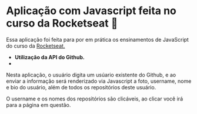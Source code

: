 # Aplicação com Javascript feita no curso da Rocketseat 🚀
<p>Essa aplicação foi feita para por em prática os ensinamentos de JavaScript do curso da 
    <a href="Rocketseat.com.br">Rocketseat.</a>
</p>
<ul>
    <li><b>Utilização da API do Github.</b><li>
</ul>
<p>Nesta aplicação, o usuário digita um usúario existente do Github, e ao enviar a informação será renderizado via Javascript a foto, username, nome e bio do usuário, além de todos os repositórios deste usuário.</p>
<p>O username e os nomes dos repositórios são clicáveis, ao clicar você irá para a página em questão.</p>